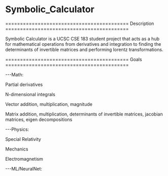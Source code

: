 # Symbolic_Calculator
========================================== Description ==========================================

Symbolic Calculator is a UCSC CSE 183 student project that acts as a hub for mathematical operations from derivatives and integration to finding the determinants of invertible matrices and performing lorentz transformations.

========================================== Goals ==========================================

---Math:

Partial derivatives

N-dimensional integrals

Vector addition, multiplication, magnitude

Matrix addition, multiplication, determinants of invertible matrices, jacobian matrices, eigen decompositions


---Physics:

Special Relativity

Mechanics

Electromagnetism


---ML/NeuralNet:
